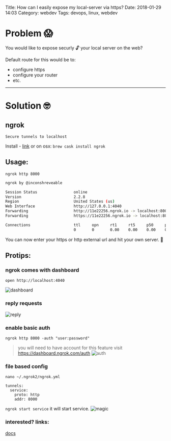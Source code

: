 Title: How can I easily expose my local-server via https? 
Date: 2018-01-29 14:03
Category: webdev
Tags: devops, linux, webdev 

# Problem 😱

You would like to expose securly 🔓 your local server on the web?

Default route for this would be to:
- configure https
- configure your router
- etc.

---

# Solution 🤓

## ngrok

```
Secure tunnels to localhost
```

Install - [link](https://ngrok.com/download)
or on osx:
`brew cask install ngrok`


## Usage:
`ngrok http 8000`

```bash
ngrok by @inconshreveable                                                                                                                                    (Ctrl+C to quit)

Session Status                online
Version                       2.2.8
Region                        United States (us)
Web Interface                 http://127.0.0.1:4040
Forwarding                    http://11e22256.ngrok.io -> localhost:8000
Forwarding                    https://11e22256.ngrok.io -> localhost:8000

Connections                   ttl     opn     rt1     rt5     p50     p90
                              0       0       0.00    0.00    0.00    0.00
```

You can now enter your https or http external url and hit your own server. 🎉


## Protips:

### ngrok comes with dashboard
```
open http://localhost:4040
```
![dashboard](https://i.imgur.com/FGUnPwK.png)


### reply requests
![reply](https://i.imgur.com/6WD5Ucf.png)

### enable basic auth
`ngrok http 8000 -auth "user:password"`
> you will need to have account for this feature visit https://dashboard.ngrok.com/auth
![auth](https://i.imgur.com/ozTJnIe.png)

### file based config
`nano ~/.ngrok2/ngrok.yml`
```
tunnels:
  service:
    proto: http
    addr: 8000
```
`ngrok start service`
it will start service.
![magic](https://media.giphy.com/media/12NUbkX6p4xOO4/giphy.gif)

### interested? links:
[docs](https://ngrok.com/docs)
